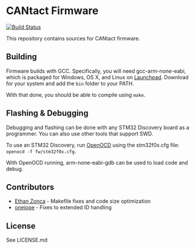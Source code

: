 # CANtact Firmware

[![Build Status](https://travis-ci.org/CANtact/cantact-fw.svg?branch=master)](https://travis-ci.org/CANtact/cantact-fw)

This repository contains sources for CANtact firmware.

## Building

Firmware builds with GCC. Specifically, you will need gcc-arm-none-eabi, which
is packaged for Windows, OS X, and Linux on
[Launchpad](https://launchpad.net/gcc-arm-embedded/+download). Download for your
system and add the `bin` folder to your PATH.

With that done, you should be able to compile using `make`.

## Flashing & Debugging

Debugging and flashing can be done with any STM32 Discovery board as a
programmer. You can also use other tools that support SWD.

To use an STM32 Discovery, run [OpenOCD](http://openocd.sourceforge.net/) using
the stm32f0x.cfg file: `openocd -f fw/stm32f0x.cfg`.

With OpenOCD running, arm-none-eabi-gdb can be used to load code and debug.

## Contributors

- [Ethan Zonca](https://github.com/normaldotcom) - Makefile fixes and code size optimization
- [onejope](https://github.com/onejope) - Fixes to extended ID handling

## License

See LICENSE.md
